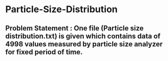 # Particle-Size-Distribution

## Problem Statement : One file (Particle size distribution.txt) is given which contains data of 4998 values measured by particle size analyzer for fixed period of time. 

